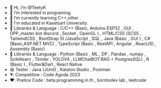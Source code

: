 - 👋 Hi, I’m @TeetyK
- 👀 I’m interested in programing.
- 🌱 I’m currently learning C++,other .
- 💞️ I'm educated in Kasetsart University.
- 💙 Libraries & Language : C/C++ (Basic, Arduino ESP32 , GUI , DPP_master bot discord , Socket , OpenGL ) , HTML/CSS (SCSS , TailwindCSS , BootStrap 5) /JavaScript , SQL , Java (Basic , GUI ) , C# (Basic,ASP.NET MVC) , TypeScript (Basic , RestAPI , Angular , ReactJS) , Assembly (Basic)
- 💚 Libraries & Language : Python (Basic , ML , DP , Pandas , numpy , Scikitlearn , Tkinter , YOLOV4 , LLMChatBOT:RAG + PostgresSQL) , R (Basic ) , Flutter&Dart , React Native
- 😆 Tester : Java (JUnit) , Katalon Studio , Postman
- 💗: Competitive : Code Agoda 2023
- ❤️: Pratice Code : beta.programming.in.th , borntodev lab , leetcode

<!---
TeetyK/TeetyK is a ✨ special ✨ repository because its `README.md` (this file) appears on your GitHub profile.
You can click the Preview link to take a look at your changes.
--->
